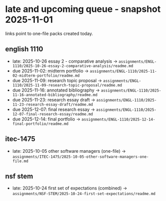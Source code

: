 # late and upcoming queue - snapshot 2025-11-01

links point to one-file packs created today.

## english 1110
- late: 2025-10-26 essay 2 - comparative analysis -> `assignments/ENGL-1110/2025-10-26-essay-2-comparative-analysis/readme.md`
- due 2025-11-02: midterm portfolio -> `assignments/ENGL-1110/2025-11-02-midterm-portfolio/readme.md`
- due 2025-11-09: research topic proposal -> `assignments/ENGL-1110/2025-11-09-research-topic-proposal/readme.md`
- due 2025-11-16: annotated bibliography -> `assignments/ENGL-1110/2025-11-16-annotated-bibliography/readme.md`
- due 2025-11-23: research essay draft -> `assignments/ENGL-1110/2025-11-23-research-essay-draft/readme.md`
- due 2025-12-07: final research essay -> `assignments/ENGL-1110/2025-12-07-final-research-essay/readme.md`
- due 2025-12-14: final portfolio -> `assignments/ENGL-1110/2025-12-14-final-portfolio/readme.md`

## itec-1475
- late: 2025-10-05 other software managers (one-file) -> `assignments/ITEC-1475/2025-10-05-other-software-managers-one-file.md`

## nsf stem
- late: 2025-10-24 first set of expectations (combined) -> `assignments/NSF-STEM/2025-10-24-first-set-expectations/readme.md`
